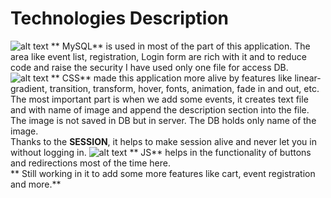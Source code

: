 # Technologies Description

![alt text](https://github.com/sagarwipro/sagarwipro.github.io/images/mysql.png?raw=true)
** MySQL** is used in most of the part of this application. The area like event list,
registration, Login form are rich with it and to reduce code and raise the security I
have used only one file for access DB.<br/>
![alt text](https://github.com/sagarwipro/sagarwipro.github.io/images/css.png?raw=true) ** CSS**</b> made this application more
alive by features like linear-gradient, transition,
transform, hover, fonts, animation, fade in and out, etc.<br/>
The most important part is when we add some events, it creates text file and with name
of image and append the description section into the file. The image is not saved in DB
but in server. The DB holds only name of the image.<br>
Thanks to the **SESSION**, it helps to make session alive and never let you in without
logging in.
![alt text](https://github.com/sagarwipro/sagarwipro.github.io/images/js.jpg?raw=true) ** JS** helps in the
functionality of buttons and redirections most of the time here.<br/>
** Still working in it to add some more features like cart, event registration and more.**
